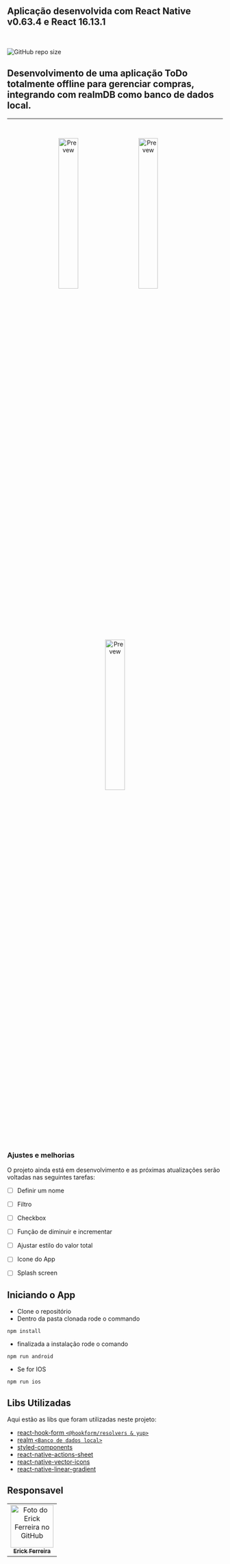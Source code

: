 
## Aplicação desenvolvida com React Native v0.63.4 e React 16.13.1
<br>

![GitHub repo size](https://img.shields.io/github/repo-size/erickkf600/belem_budget?style=for-the-badge)

Desenvolvimento de uma aplicação ToDo totalmente offline para gerenciar compras, integrando com realmDB como banco de dados local.
-------------
***
<br>

<p float="left" align="center">
   <img src="https://i.imgur.com/s0lVOn8.jpg" width="30%" alt="Prevew">
    &nbsp;&nbsp;&nbsp;&nbsp;&nbsp;&nbsp;&nbsp;
    <img src="https://i.imgur.com/eXr7s1q.jpg" width="30%" alt="Prevew">
    &nbsp;&nbsp;&nbsp;&nbsp;&nbsp;&nbsp;&nbsp;
    <img src="https://i.imgur.com/Bm6iES0.jpg" width="30%" alt="Prevew">
</p>


### Ajustes e melhorias

O projeto ainda está em desenvolvimento e as próximas atualizações serão voltadas nas seguintes tarefas:

- [ ] Definir um nome
- [ ] Filtro
- [ ] Checkbox
- [ ] Função de diminuir e incrementar
- [ ] Ajustar estilo do valor total
- [ ] Icone do App
- [ ] Splash screen


## Iniciando o App

- Clone o repositório 
- Dentro da pasta clonada rode o commando

```
npm install
```

- finalizada a instalação rode o comando
```
npm run android 
```
- Se for IOS
```
npm run ios 
```

## Libs Utilizadas

Aqui estão as libs que foram utilizadas neste projeto:

* [react-hook-form `<@hookform/resolvers & yup>`](https://react-hook-form.com)
* [realm `<Banco de dados local>`](https://realm.io/)
* [styled-components](https://styled-components.com/)
* [react-native-actions-sheet](https://www.npmjs.com/package/react-native-actions-sheet)
* [react-native-vector-icons](https://oblador.github.io/react-native-vector-icons/)
* [react-native-linear-gradient](https://github.com/react-native-linear-gradient/react-native-linear-gradient)

## Responsavel

<table>
  <tr>
    <td align="center">
      <a href="#">
        <img src="https://avatars3.githubusercontent.com/u/35529628" width="100px;" alt="Foto do Erick Ferreira no GitHub"/><br>
        <sub>
          <b>Erick Ferreira</b>
        </sub>
      </a>
    </td>
  </tr>
</table>